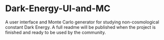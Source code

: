 # Dark-Energy-UI-and-MC
A user interface and Monte Carlo generator for studying non-cosmological constant Dark Energy. A full readme will be published when the project is finished and ready to be used by the community.
